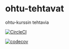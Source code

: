 # ohtu-tehtavat
ohtu-kurssin tehtavia

[![CircleCI](https://circleci.com/gh/terodotus/ohtu-tehtavat.svg?style=svg)](https://circleci.com/gh/terodotus/ohtu-tehtavat)

[![codecov](https://codecov.io/gh/terodotus/ohtu-tehtavat/branch/master/graph/badge.svg)](https://codecov.io/gh/terodotus/ohtu-tehtavat)
